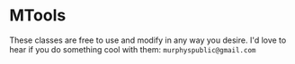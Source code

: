 # MTools
These classes are free to use and modify in any way you desire. 
I'd love to hear if you do something cool with them:
`murphyspublic@gmail.com`